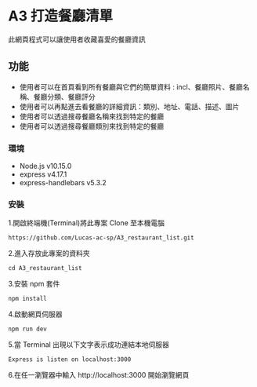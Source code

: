 # A3 打造餐廳清單

此網頁程式可以讓使用者收藏喜愛的餐廳資訊

## 功能

- 使用者可以在首頁看到所有餐廳與它們的簡單資料 : incl、餐廳照片、餐廳名稱、餐廳分類、餐廳評分
- 使用者可以再點進去看餐廳的詳細資訊：類別、地址、電話、描述、圖片
- 使用者可以透過搜尋餐廳名稱來找到特定的餐廳
- 使用者可以透過搜尋餐廳類別來找到特定的餐廳

### 環境

- Node.js v10.15.0
- express v4.17.1
- express-handlebars v5.3.2

### 安裝

1.開啟終端機(Terminal)將此專案 Clone 至本機電腦

`https://github.com/Lucas-ac-sp/A3_restaurant_list.git`

2.進入存放此專案的資料夾

`cd A3_restaurant_list`

3.安裝 npm 套件

`npm install`

4.啟動網頁伺服器

`npm run dev`

5.當 Terminal 出現以下文字表示成功連結本地伺服器

`Express is listen on localhost:3000`

6.在任一瀏覽器中輸入 http://localhost:3000 開始瀏覽網頁
